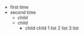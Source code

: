 - first time
- second time
  - child 
  - child
      - child child
      1 list
      2 list
      3 list
